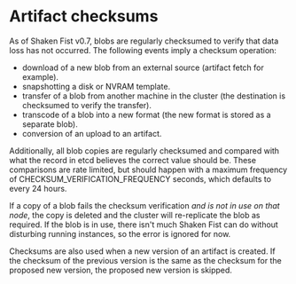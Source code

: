 # Artifact checksums

As of Shaken Fist v0.7, blobs are regularly checksumed to verify that data loss
has not occurred. The following events imply a checksum operation:

* download of a new blob from an external source (artifact fetch for example).
* snapshotting a disk or NVRAM template.
* transfer of a blob from another machine in the cluster (the destination is
  checksumed to verify the transfer).
* transcode of a blob into a new format (the new format is stored as a
  separate blob).
* conversion of an upload to an artifact.

Additionally, all blob copies are regularly checksumed and compared with what
the record in etcd believes the correct value should be. These comparisons are
rate limited, but should happen with a maximum frequency of
CHECKSUM_VERIFICATION_FREQUENCY seconds, which defaults to every 24 hours.

If a copy of a blob fails the checksum verification _and is not in use on that node_,
the copy is deleted and the cluster will re-replicate the blob as required. If
the blob is in use, there isn't much Shaken Fist can do without disturbing
running instances, so the error is ignored for now.

Checksums are also used when a new version of an artifact is created. If the
checksum of the previous version is the same as the checksum for the proposed
new version, the proposed new version is skipped.